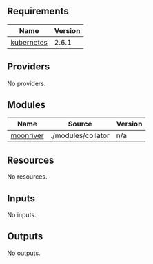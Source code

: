 <!-- BEGIN_TF_DOCS -->
## Requirements

| Name | Version |
|------|---------|
| <a name="requirement_kubernetes"></a> [kubernetes](#requirement\_kubernetes) | 2.6.1 |

## Providers

No providers.

## Modules

| Name | Source | Version |
|------|--------|---------|
| <a name="module_moonriver"></a> [moonriver](#module\_moonriver) | ./modules/collator | n/a |

## Resources

No resources.

## Inputs

No inputs.

## Outputs

No outputs.
<!-- END_TF_DOCS -->